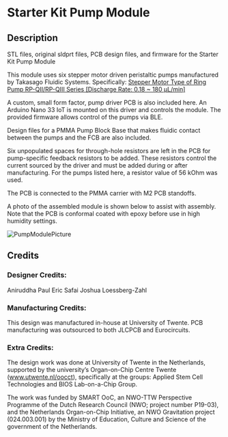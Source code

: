 # Starter Kit Pump Module

## Description
STL files, original sldprt files, PCB design files, and firmware for the Starter Kit Pump Module

This module uses six stepper motor driven peristaltic pumps manufactured by Takasago Fluidic Systems.  Specifically: [Stepper Motor Type of Ring Pump RP-QⅡ/RP-QⅢ Series [Discharge Rate: 0.18 ~ 180 μL/min]](https://www.takasago-fluidics.com/products/rp-q-stepper-2?variant=45644386238630)

A custom, small form factor, pump driver PCB is also included here. An Arduino Nano 33 IoT is mounted on this driver and controls the module. The provided firmware allows control of the pumps via BLE.

Design files for a PMMA Pump Block Base that makes fluidic contact between the pumps and the FCB are also included.

Six unpopulated spaces for through-hole resistors are left in the PCB for pump-specific feedback resistors to be added.  These resistors control the current sourced by the driver and must be added during or after manufacturing.  For the pumps listed here, a resistor value of 56 kOhm was used.

The PCB is connected to the PMMA carrier with M2 PCB standoffs.

A photo of the assembled module is shown below to assist with assembly. Note that the PCB is conformal coated with epoxy before use in high humidity settings.

![PumpModulePicture](https://github.com/user-attachments/assets/e27e87b6-33cc-46fd-b079-faf1f96512c1)


## Credits

### Designer Credits:
Aniruddha Paul
Eric Safai
Joshua Loessberg-Zahl

### Manufacturing Credits:
This design was manufactured in-house at University of Twente.  PCB manufacturing was outsourced to both JLCPCB and Eurocircuits.

### Extra Credits:
The design work was done at University of Twente in the Netherlands, supported by the university’s Organ-on-Chip Centre Twente (www.utwente.nl/oocct), specifically at the groups: Applied Stem Cell Technologies and BIOS Lab-on-a-Chip Group. 

The work was funded by SMART OoC, an NWO-TTW Perspective Programme of the Dutch Research Council (NWO; project number P19-03), and the Netherlands Organ-on-Chip Initiative, an NWO Gravitation project (024.003.001) by the Ministry of Education, Culture and Science of the government of the Netherlands.

